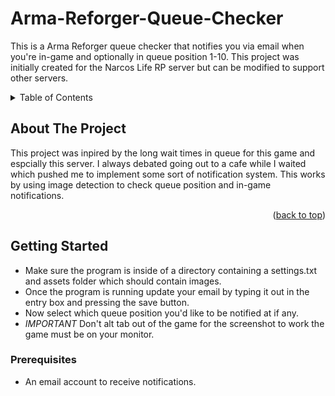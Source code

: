 # Arma-Reforger-Queue-Checker
This is a Arma Reforger queue checker that notifies you via email when you're in-game and optionally in queue position 1-10. This project was initially created for the Narcos Life RP server but can be modified to support other servers.

<a id="readme-top"></a>



<!-- TABLE OF CONTENTS -->
<details>
  <summary>Table of Contents</summary>
  <ol>
    <li>
      <a href="#about-the-project">About The Project</a>
    </li>
    <li>
      <a href="#getting-started">Getting Started</a>
      <ul>
        <li><a href="#prerequisites">Prerequisites</a></li>
      </ul>
    </li>
  </ol>
</details>



<!-- ABOUT THE PROJECT -->
## About The Project
This project was inpired by the long wait times in queue for this game and espcially this server. I always debated going out to a cafe while I waited which pushed me to implement some sort of notification system. This works by using image detection to check queue position and in-game notifications.

<p align="right">(<a href="#readme-top">back to top</a>)</p>


<!-- GETTING STARTED -->
## Getting Started
- Make sure the program is inside of a directory containing a settings.txt and assets folder which should contain images.
- Once the program is running update your email by typing it out in the entry box and pressing the save button.
- Now select which queue position you'd like to be notified at if any.
- *IMPORTANT* Don't alt tab out of the game for the screenshot to work the game must be on your monitor.

### Prerequisites
- An email account to receive notifications.

